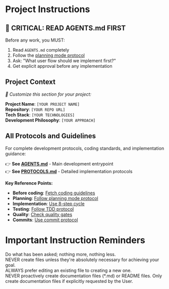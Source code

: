 # Project Instructions

## 🚨 **CRITICAL: READ AGENTS.md FIRST**

Before any work, you MUST:

1. Read `AGENTS.md` completely
2. Follow the [planning mode protocol](PROTOCOLS.md#planning-mode-protocol)
3. Ask: "What user flow should we implement first?"
4. Get explicit approval before any implementation

## **Project Context**

_👋 Customize this section for your project:_

**Project Name**: `[YOUR PROJECT NAME]`\
**Repository**: `[YOUR REPO URL]`\
**Tech Stack**: `[YOUR TECHNOLOGIES]`\
**Development Philosophy**: `[YOUR APPROACH]`

## **All Protocols and Guidelines**

For complete development protocols, coding standards, and implementation guidance:

👉 **See [AGENTS.md](AGENTS.md)** - Main development entrypoint\
👉 **See [PROTOCOLS.md](PROTOCOLS.md)** - Detailed implementation protocols

**Key Reference Points:**

- **Before coding**: [Fetch coding guidelines](PROTOCOLS.md#coding-protocols)
- **Planning**: [Follow planning mode protocol](PROTOCOLS.md#planning-mode-protocol)
- **Implementation**: [Use 8-step cycle](PROTOCOLS.md#8-step-implementation-cycle)
- **Testing**: [Follow TDD protocol](PROTOCOLS.md#test-driven-development)
- **Quality**: [Check quality gates](PROTOCOLS.md#quality-gates)
- **Commits**: [Use commit protocol](PROTOCOLS.md#commit-protocol)

# Important Instruction Reminders

Do what has been asked; nothing more, nothing less.\
NEVER create files unless they're absolutely necessary for achieving your goal.\
ALWAYS prefer editing an existing file to creating a new one.\
NEVER proactively create documentation files (*.md) or README files. Only create documentation files if explicitly requested by the User.

